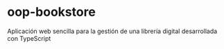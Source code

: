 # oop-bookstore
Aplicación web sencilla para la gestión de una librería digital desarrollada con TypeScript
